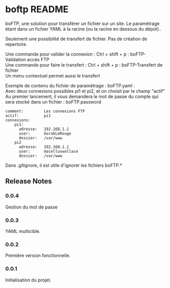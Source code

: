 # boftp README

boFTP, une solution pour transférer un fichier sur un site.
Le paramétrage étant dans un fichier YAML à la racine (ou la racine en dessous du dépot)..

Seulement une possibilité de transfert de fichier. Pas de création de repertoire.

Une commande pour valider la connexion : Ctrl + shift + p : boFTP-Validation accès FTP    
Une commande pour faire le transfert : Ctrl + shift + p : boFTP-Transfert de fichier    
Un menu contextuel permet aussi le transfert


Exemple de contenu du fichier de paramétrage : boFTP.yaml :     
Avec deux connexions possibles pi1 et pi2, et on choisit par le champ "actif"     
Au premier lancement, il vous demandera le mot de passe du compte qui sera stocké dans un fichier : boFTP.password

```
comment:         Les connexions FTP
actif:           pi1
connexions:
    pi1:
      adresse:   192.168.1.1
      user:      borakLeRouge
      dossier:   /var/www
    pi2
      adresse:   192.168.1.1
      user:      macelluswallace
      dossier:   /var/www
```
Dans .gitignore, il est utile d'ignorer les fichiers boFTP.*

## Release Notes

### 0.0.4

Gestion du mot de passe

### 0.0.3

YAML multicible.

### 0.0.2

Première version fonctionnelle.

### 0.0.1

Initialisation du projet.


